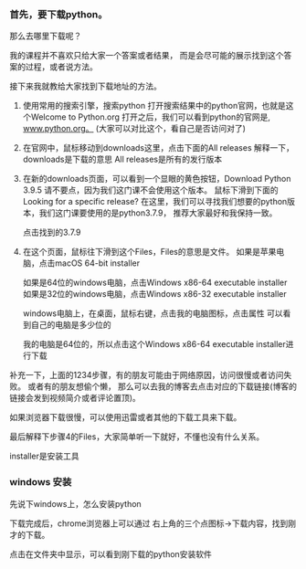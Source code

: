 ### 首先，要下载python。

那么去哪里下载呢？

我的课程并不喜欢只给大家一个答案或者结果，
而是会尽可能的展示找到这个答案的过程，或者说方法。

接下来我就教给大家找到下载地址的方法。

1. 使用常用的搜索引擎，搜索python
  打开搜索结果中的python官网，也就是这个Welcome to Python.org
  打开之后，我们可以看到python的官网是, www.python.org。
  (大家可以对比这个，看自己是否访问对了)

2. 在官网中，鼠标移动到downloads这里，点击下面的All releases
   解释一下，downloads是下载的意思
   All releases是所有的发行版本

3. 在新的downloads页面，可以看到一个显眼的黄色按钮，Download Python 3.9.5
   请不要点，因为我们这门课不会使用这个版本。
   鼠标下滑到下面的Looking for a specific release?
   在这里，我们可以寻找我们想要的python版本，我们这门课要使用的是python3.7.9，
   推荐大家最好和我保持一致。

   点击找到的3.7.9

4. 在这个页面，鼠标往下滑到这个Files，Files的意思是文件。
   如果是苹果电脑，点击macOS 64-bit installer

   如果是64位的windows电脑，点击Windows x86-64 executable installer
   如果是32位的windows电脑，点击Windows x86-32 executable installer

   windows电脑上，在桌面，鼠标右键，点击我的电脑图标，点击属性
   可以看到自己的电脑是多少位的

   我的电脑是64位的，所以点击这个Windows x86-64 executable installer进行下载

补充一下，上面的1234步骤，有的朋友可能由于网络原因，访问很慢或者访问失败。
或者有的朋友想偷个懒，
那么可以去我的博客去点击对应的下载链接(博客的链接会发到视频简介或者评论置顶)。

如果浏览器下载很慢，可以使用迅雷或者其他的下载工具来下载。

最后解释下步骤4的Files，大家简单听一下就好，不懂也没有什么关系。

installer是安装工具

### windows 安装
先说下windows上，怎么安装python

下载完成后，chrome浏览器上可以通过
右上角的三个点图标->下载内容，找到刚才的下载。

点击在文件夹中显示，可以看到刚下载的python安装软件
